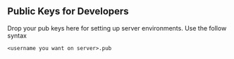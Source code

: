 ## Public Keys for Developers

Drop your pub keys here for setting up server environments.  Use the follow syntax

`<username you want on server>.pub`
